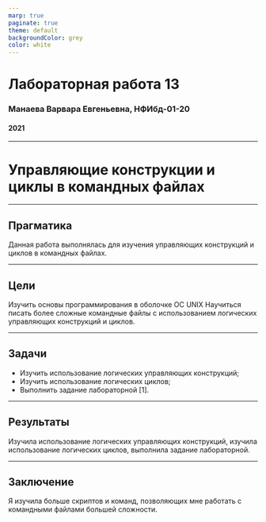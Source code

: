 ```yaml
---
marp: true
paginate: true
theme: default
backgroundColor: grey
color: white
---
```



# Лабораторная работа 13 

### Манаева Варвара Евгеньевна, НФИбд-01-20

#### 2021

---

# Управляющие конструкции и циклы в командных файлах

---

## Прагматика

Данная работа выполнялась для изучения управляющих конструкций и циклов в командных файлах.

---

## Цели

Изучить основы программирования в оболочке ОС UNIX
Научиться писать более сложные командные файлы с использованием логических управляющих конструкций и циклов.

---

## Задачи

- Изучить использование логических управляющих конструкций;  
- Изучить использование логических циклов;  
- Выполнить задание лабораторной [1]. 

---

## Результаты

Изучила использование логических управляющих конструкций, изучила использование логических циклов, выполнила задание лабораторной.

---


## Заключение

Я изучила больше скриптов и команд, позволяющих мне работать с командными файлами большей сложности.

